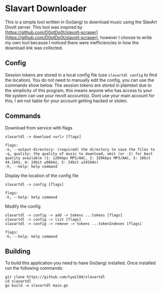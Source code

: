 # Slavart Downloader
This is a simple tool written in Go(lang) to download music using the SlavArt Divolt server. This tool was inspired by [https://github.com/D0otDo0t/slavolt-scraper](https://github.com/D0otDo0t/slavolt-scraper), however I choose to write my own tool because I noticed there were inefficiencies in how the download link was collected.

## Config
Session tokens are stored in a local config file (use `slavartdl config` to find the location). You do not need to manually edit the config, you can use the commands show below. The session tokens are stored in plaintext due to the simplicity of this program, this means anyone who has access to your file system can use your revolt account(s). Dont use your main account for this, I am not liable for your account getting hacked or stolen.

## Commands
Download from service with flags
```
slavartdl -> download <url> [flags]

flags:
-o, --output-directory: (required) the directory to save the files to
-q, quality: the quality of music to download, omit (or -1) for best quality available (1: 128kbps MP3/AAC, 2: 320kbps MP3/AAC, 3: 16bit 44.1kHz, 4: 24bit ≤96kHz, 5: 24bit ≤192kHz)
-h, --help: help command
```

Display the location of the config file
```
slavartdl -> config [flags]

flags:
-h, --help: help command
```

Modify the config
```
slavartdl -> config -> add -> tokens ...tokens [flags]
slavartdl -> config -> list [flags]
slavartdl -> config -> remove -> tokens ...tokenIndexes [flags]

flags:
-h, --help: help command
```

## Building
To build this application you need to have Go(lang) installed. Once installed run the following commands:
```
git clone https://github.com/tywil04/slavartdl
cd slavartdl
go build -o slavartdl main.go
```